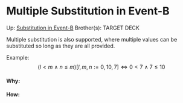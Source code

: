 # Multiple Substitution in Event-B

Up: [Substitution in Event-B](substitution_in_event-b)
Brother(s):
TARGET DECK

Multiple substitution is also supported, where multiple values can be substituted so long as they are all provided.

Example:
$$ (l \lt m\ \land\ n\le m) [l,m,n := 0,10,7] \iff 0 \lt 7\ \land\ 7\le 10 $$































#### Why:
#### How:









